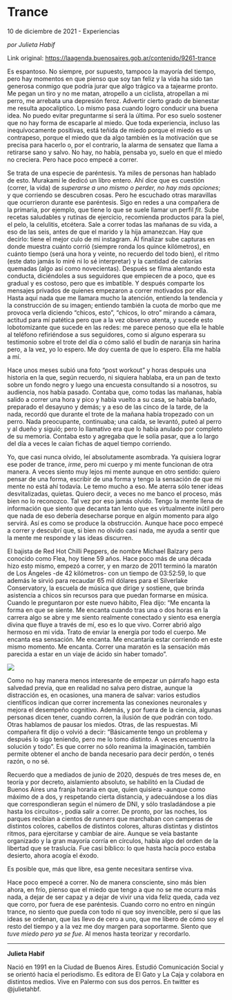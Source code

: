 # Trance



10 de diciembre de 2021 - Experiencias

_por Julieta Habif_

Link original: https://laagenda.buenosaires.gob.ar/contenido/9261-trance



Es espantoso. No siempre, por supuesto, tampoco la mayoría del tiempo, pero hay momentos en que pienso que soy tan feliz y la vida ha sido tan generosa conmigo que podría jurar que algo trágico va a tajearme pronto. Me pegan un tiro y no me matan, atropello a un ciclista, atropellan a mi perro, me arrebata una depresión feroz. Advertir cierto grado de bienestar me resulta apocalíptico. Lo mismo pasa cuando logro conducir una buena idea. No puedo evitar preguntarme si será la última. Por eso suelo sostener que no hay forma de escaparle al miedo. Que toda experiencia, incluso las inequívocamente positivas, está teñida de miedo porque el miedo es un contrapeso, porque el miedo que da algo también es la motivación que se precisa para hacerlo o, por el contrario, la alarma de sensatez que llama a retirarse sano y salvo. No hay, no había, pensaba yo, suelo en que el miedo no creciera. Pero hace poco empecé a correr.




Se trata de una especie de paréntesis. Ya miles de personas han hablado de esto. Murakami le dedicó un libro entero. Ahí dice que es cuestión (correr, la vida) de *superarse a uno mismo o perder, no hay más opciones*; y que corriendo se descubren cosas. Pero he escuchado otras maravillas que ocurrieron durante ese paréntesis. Sigo en redes a una compañera de la primaria, por ejemplo, que tiene lo que se suele llamar un perfil *fit*. Sube recetas saludables y rutinas de ejercicio, recomienda productos para la piel, el pelo, la celulitis, etcétera. Sale a correr todas las mañanas de su vida, a eso de las seis, antes de que el marido y la hija amanezcan. Hay que decirlo: tiene el mejor culo de mi instagram. Al finalizar sube capturas en donde muestra cuánto corrió (siempre ronda los quince kilómetros), en cuánto tiempo (será una hora y veinte, no recuerdo del todo bien), el ritmo (este dato jamás lo miré ni lo sé interpretar) y la cantidad de calorías quemadas (algo así como novecientas). Después se filma alentando esta conducta, diciéndoles a sus seguidores que empiecen de a poco, que es gradual y es costoso, pero que es imbatible. Y después comparte los mensajes privados de quienes empezaron a correr motivados por ella. Hasta aquí nada que me llamara mucho la atención, entiendo la tendencia y la construcción de su imagen; entiendo también la cuota de morbo que me provoca verla diciendo “chicos, esto”, “chicos, lo otro” mirando a cámara, actitud para mí patética pero que a la vez observo atenta, y sucede esto lobotomizante que sucede en las redes: me parece penoso que ella le hable al teléfono refiriéndose a sus seguidores, como si alguno esperara su testimonio sobre el trote del día o cómo salió el budín de naranja sin harina pero, a la vez, yo lo espero. Me doy cuenta de que lo espero. Ella me habla a mí.




Hace unos meses subió una foto “post workout” y horas después una historia en la que, según recuerdo, ni siquiera hablaba, era un pan de texto sobre un fondo negro y luego una encuesta consultando si a nosotros, su audiencia, nos había pasado. Contaba que, como todas las mañanas, había salido a correr una hora y pico y había vuelto a su casa, se había bañado, preparado el desayuno y demás; y a eso de las cinco de la tarde, de la nada, recordó que durante el trote de la mañana había tropezado con un perro. Nada preocupante, continuaba; una caída, se levantó, puteó al perro y al dueño y siguió; pero lo llamativo era que lo había anulado por completo de su memoria. Contaba esto y agregaba que le solía pasar, que a lo largo del día a veces le caían fichas de aquel tiempo corriendo.




Yo, que casi nunca olvido, leí absolutamente asombrada. Ya quisiera lograr ese poder de trance, *irme*, pero mi cuerpo y mi mente funcionan de otra manera. A veces siento muy lejos mi mente aunque en otro sentido: quiero pensar de una forma, escribir de una forma y tengo la sensación de que mi mente no está ahí todavía. Le temo mucho a eso. Me aterra sólo tener ideas desvitalizadas, quietas. Quiero decir, a veces no me banco el proceso, más bien no lo reconozco. Tal vez por eso jamás olvido. Tengo la mente llena de información que siento que decanta tan lento que es virtualmente inútil pero que nada de eso debería desecharse porque en algún momento para algo servirá. Así es como se produce la obstrucción. Aunque hace poco empecé a correr y descubrí que, si bien no olvido casi nada, me ayuda a sentir que la mente me responde y las ideas discurren.




El bajista de Red Hot Chilli Peppers, de nombre Michael Balzary pero conocido como Flea, hoy tiene 59 años. Hace poco más de una década hizo esto mismo, empezó a correr, y en marzo de 2011 terminó la maratón de Los Ángeles -de 42 kilómetros- con un tiempo de 03:52:59, lo que además le sirvió para recaudar 65 mil dólares para el Silverlake Conservatory, la escuela de música que dirige y sostiene, que brinda asistencia a chicos sin recursos para que puedan formarse en música. Cuando le preguntaron por este nuevo hábito, Flea dijo: “Me encanta la forma en que se siente. Me encanta cuando tras una o dos horas en la carrera algo se abre y me siento realmente conectado y siento esa energía divina que fluye a través de mí, eso es lo que vivo. Correr abrió algo hermoso en mi vida. Trato de enviar la energía por todo el cuerpo. Me encanta esa sensación. Me encanta. Me encantaría estar corriendo en este mismo momento. Me encanta. Correr una maratón es la sensación más parecida a estar en un viaje de ácido sin haber tomado”.




![](https://cdn.feater.me/files/images/123660/ad503911-dca6-43d0-b14c-6a84b5283c1d.jfif)




Como no hay manera menos interesante de empezar un párrafo hago esta salvedad previa, que en realidad no salva pero distrae, aunque la distracción es, en ocasiones, una manera de salvar: varios estudios científicos indican que correr incrementa las conexiones neuronales y mejora el desempeño cognitivo. Además, y por fuera de la ciencia, algunas personas dicen tener, cuando corren, la ilusión de que podrán con todo. Otras hablamos de pausar los miedos. Otras, de las respuestas. Mi compañera fit dijo o volvió a decir: “Básicamente tengo un problema y después lo sigo teniendo, pero me lo tomo distinto. A veces encuentro la solución y todo”. Es que correr no sólo reanima la imaginación, también permite obtener el ancho de banda necesario para decir perdón, o tenés razón, o no sé.




Recuerdo que a mediados de junio de 2020, después de tres meses de, en teoría y por decreto, aislamiento absoluto, se habilitó en la Ciudad de Buenos Aires una franja horaria en que, quien quisiera -aunque como máximo de a dos, y respetando cierta distancia, y adecuándose a los días que correspondieran según el número de DNI, y sólo trasladándose a pie hasta los circuitos-, podía salir a correr. De pronto, por las noches, los parques recibían a cientos de *runners* que marchaban con camperas de distintos colores, cabellos de distintos colores, alturas distintas y distintos ritmos, para ejercitarse y cambiar de aire. Aunque se veía bastante organizado y la gran mayoría corría en círculos, había algo del orden de la libertad que se traslucía. Fue casi bíblico: lo que hasta hacía poco estaba desierto, ahora acogía el éxodo.




Es posible que, más que libre, esa gente necesitara sentirse viva.




Hace poco empecé a correr. No de manera consciente, sino más bien ahora, en frío, pienso que el miedo que tengo a que no se me ocurra más nada, a dejar de ser capaz y a dejar de vivir una vida feliz queda, cada vez que corro, por fuera de ese paréntesis. Cuando corro no entro en ningún trance, no siento que pueda con todo ni que soy invencible, pero sí que las ideas se ordenan, que las llevo de cero a uno, que me libero de cómo soy el resto del tiempo y a la vez me doy margen para soportarme. Siento que *tuve miedo pero ya se fue*. Al menos hasta teorizar y recordarlo.




---




**Julieta Habif**




Nació en 1991 en la Ciudad de Buenos Aires. Estudió Comunicación Social y se orientó hacia el periodismo. Es editora de El Gato y La Caja y colabora en distintos medios. Vive en Palermo con sus dos perros. En twitter es @julietahbf.



